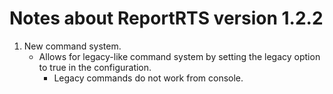 Notes about ReportRTS version 1.2.2
====================

1. New command system.
    * Allows for legacy-like command system by setting the legacy option to true in the configuration.
        * Legacy commands do not work from console.